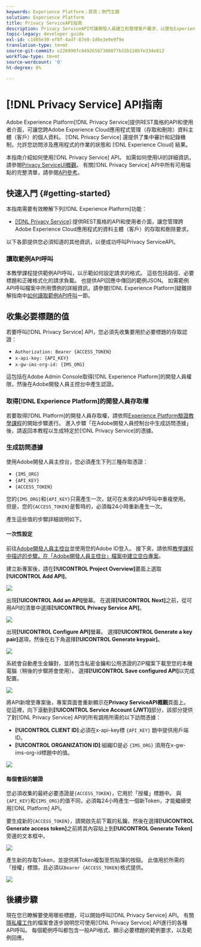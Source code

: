 ```yaml
---
keywords: Experience Platform；首頁；熱門主題
solution: Experience Platform
title: Privacy ServiceAPI指南
description: Privacy ServiceAPI可讓開發人員建立和管理客戶要求，以便在Experience Cloud應用程式間存取或刪除其個人資料，以符合法律隱私權規範。 請依照本指南，瞭解如何使用API執行關鍵作業。
topic-legacy: developer guide
exl-id: c1d05e30-ef8f-4adf-87e0-1d6e3e9e9f9e
translation-type: tm+mt
source-git-commit: e226990fc84926587308077b32b128bfe334e812
workflow-type: tm+mt
source-wordcount: '0'
ht-degree: 0%

---
```


# [!DNL Privacy Service] API指南

Adobe Experience Platform[!DNL Privacy Service]提供REST風格的API和使用者介面，可讓您跨Adobe Experience Cloud應用程式管理（存取和刪除）資料主體（客戶）的個人資料。 [!DNL Privacy Service] 還提供了集中審計和記錄機制，允許您訪問涉及應用程式的作業的狀態和 [!DNL Experience Cloud] 結果。

本指南介紹如何使用[!DNL Privacy Service] API。 如需如何使用UI的詳細資訊，請參閱[Privacy ServiceUI概觀](../ui/overview.md)。 有關[!DNL Privacy Service] API中所有可用端點的完整清單，請參閱[API參考](https://www.adobe.io/apis/experienceplatform/home/api-reference.html#!acpdr/swagger-specs/privacy-service.yaml)。

## 快速入門 {#getting-started}

本指南需要有效瞭解下列[!DNL Experience Platform]功能：

* [[!DNL Privacy Service]](../home.md):提供REST風格的API和使用者介面，讓您管理跨Adobe Experience Cloud應用程式的資料主體（客戶）的存取和刪除要求。

以下各節提供您必須知道的其他資訊，以便成功呼叫Privacy ServiceAPI。

### 讀取範例API呼叫

本教學課程提供範例API呼叫，以示範如何設定請求的格式。 這些包括路徑、必要標題和正確格式化的請求負載。 也提供API回應中傳回的範例JSON。 如需範例API呼叫檔案中所用慣例的詳細資訊，請參閱[!DNL Experience Platform]疑難排解指南中[如何讀取範例API呼叫](../../landing/troubleshooting.md)一節。

## 收集必要標題的值

若要呼叫[!DNL Privacy Service] API，您必須先收集要用於必要標題的存取認證：

* `Authorization: Bearer {ACCESS_TOKEN}`
* `x-api-key: {API_KEY}`
* `x-gw-ims-org-id: {IMS_ORG}`

這包括在Adobe Admin Console取得[!DNL Experience Platform]的開發人員權限，然後在Adobe開發人員主控台中產生認證。

### 取得[!DNL Experience Platform]的開發人員存取權

若要取得[!DNL Platform]的開發人員存取權，請依照[Experience Platform驗證教學課程](https://www.adobe.com/go/platform-api-authentication-en)的開始步驟進行。 進入步驟「在Adobe開發人員控制台中生成訪問憑據」後，請返回本教程以生成特定於[!DNL Privacy Service]的憑據。

### 生成訪問憑據

使用Adobe開發人員主控台，您必須產生下列三種存取憑證：

* `{IMS_ORG}`
* `{API_KEY}`
* `{ACCESS_TOKEN}`

您的`{IMS_ORG}`和`{API_KEY}`只需產生一次，就可在未來的API呼叫中重複使用。 但是，您的`{ACCESS_TOKEN}`是暫時的，必須每24小時重新產生一次。

產生這些值的步驟詳細說明如下。

#### 一次性設定

前往[Adobe開發人員主控台](https://www.adobe.com/go/devs_console_ui)並使用您的Adobe ID登入。 接下來，請依照[教學課程中描述的步驟，在「Adobe開發人員主控台」檔案中建立空白專案](https://www.adobe.io/apis/experienceplatform/console/docs.html#!AdobeDocs/adobeio-console/master/projects-empty.md)。

建立新專案後，請在&#x200B;**[!UICONTROL Project Overview]**&#x200B;畫面上選取&#x200B;**[!UICONTROL Add API]**。

![](../images/api/getting-started/add-api-button.png)

出現&#x200B;**[!UICONTROL Add an API]**&#x200B;螢幕。 在選擇&#x200B;**[!UICONTROL Next]**&#x200B;之前，從可用API的清單中選擇&#x200B;**[!UICONTROL Privacy Service API]**。

![](../images/api/getting-started/add-privacy-service-api.png)

出現&#x200B;**[!UICONTROL Configure API]**&#x200B;螢幕。 選擇&#x200B;**[!UICONTROL Generate a key pair]**&#x200B;選項，然後在右下角選擇&#x200B;**[!UICONTROL Generate keypair]**。

![](../images/api/getting-started/generate-key-pair.png)

系統會自動產生金鑰對，並將包含私密金鑰和公用憑證的ZIP檔案下載至您的本機電腦（稍後的步驟將會使用）。 選擇&#x200B;**[!UICONTROL Save configured API]**&#x200B;以完成配置。

![](../images/api/getting-started/key-pair-generated.png)

將API新增至專案後，專案頁面會重新顯示在&#x200B;**Privacy ServiceAPI概觀**&#x200B;頁面上。 從這裡，向下滾動到&#x200B;**[!UICONTROL Service Account (JWT)]**&#x200B;部分，該部分提供了對[!DNL Privacy Service] API的所有調用所需的以下訪問憑據：

* **[!UICONTROL CLIENT ID]**:必須在x-api-key標 `{API_KEY}` 題中提供用戶端ID。
* **[!UICONTROL ORGANIZATION ID]**:組織ID是必 `{IMS_ORG}` 須用在x-gw-ims-org-id標題中的值。

![](../images/api/getting-started/jwt-credentials.png)

#### 每個會話的驗證

您必須收集的最終必要憑證是`{ACCESS_TOKEN}`，它用於「授權」標題中。 與`{API_KEY}`和`{IMS_ORG}`的值不同，必須每24小時產生一個新Token，才能繼續使用[!DNL Platform] API。

要生成新的`{ACCESS_TOKEN}`，請開啟先前下載的私鑰，然後在選擇&#x200B;**[!UICONTROL Generate access token]**&#x200B;之前將其內容貼上到&#x200B;**[!UICONTROL Generate Token]**&#x200B;旁邊的文本框中。

![](../images/api/getting-started/paste-private-key.png)

產生新的存取Token，並提供將Token複製至剪貼簿的按鈕。 此值用於所需的「授權」標頭，且必須以`Bearer {ACCESS_TOKEN}`格式提供。

![](../images/api/getting-started/generated-access-token.png)

## 後續步驟

現在您已瞭解要使用哪些標題，可以開始呼叫[!DNL Privacy Service] API。 有關[隱私權工作](privacy-jobs.md)的檔案會逐步說明您可使用[!DNL Privacy Service] API進行的各種API呼叫。 每個範例呼叫都包含一般API格式、顯示必要標題的範例要求，以及範例回應。
